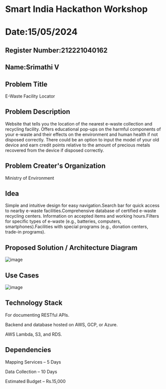 # Smart India Hackathon Workshop
# Date:15/05/2024
## Register Number:212221040162
## Name:Srimathi V
## Problem Title
E-Waste Facility Locator
## Problem Description
Website that tells you the location of the nearest e-waste collection and recycling facility. Offers educational pop-ups on the harmful components of your e-waste and their effects on the environment and human health if not disposed correctly. There could be an option to input the model of your old device and earn credit points relative to the amount of precious metals recovered from the device if disposed correctly.
## Problem Creater's Organization
Ministry of Environment

## Idea
Simple and intuitive design for easy navigation.Search bar for quick access to nearby e-waste facilities.Comprehensive database of certified e-waste recycling centers. Information on accepted items and working hours.Filters for specific types of e-waste (e.g., batteries, computers, smartphones).Facilities with special programs (e.g., donation centers, trade-in programs).

## Proposed Solution / Architecture Diagram
![image](https://github.com/Srimathi0123/SIHPS/assets/118673240/36e7b077-6996-4b63-9de4-e5b063e88c8e)


## Use Cases
![image](https://github.com/Srimathi0123/SIHPS/assets/118673240/ddf74831-97d9-4a54-bfbe-4b2fad3746de)


## Technology Stack
For documenting RESTful APIs.

Backend and database hosted on AWS, GCP, or Azure.

AWS Lambda, S3, and RDS.


## Dependencies
Mapping Services – 5 Days

Data Collection – 10 Days

Estimated Budget – Rs.15,000
